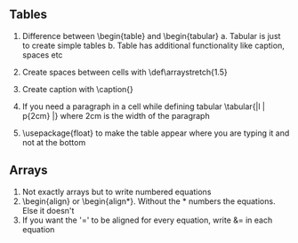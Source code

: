 ## Tables
   1. Difference between \begin{table} and \begin{tabular}
        a. Tabular is just to create simple tables
        b. Table has additional functionality like caption, spaces etc

   2. Create spaces between cells with \def\arraystretch{1.5}
   3. Create caption with \caption{}
   4. If you need a paragraph in a cell while defining tabular \tabular{|l | p{2cm} |} where 2cm is the width of the paragraph
   5. \usepackage{float} to make the table appear where you are typing it and not at the bottom


## Arrays
  1. Not exactly arrays but to write numbered equations
  2. \begin{align} or \begin{align*}. Without the * numbers the equations. Else it doesn't
  3. If you want the '=' to be aligned for every equation, write &= in each equation
